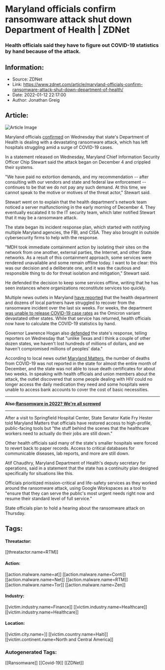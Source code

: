 # Maryland officials confirm ransomware attack shut down Department of Health | ZDNet
### Health officials said they have to figure out COVID-19 statistics by hand because of the attack.

## Information:
+ Source: ZDNet
+ Link: https://www.zdnet.com/article/maryland-officials-confirm-ransomware-attack-shut-down-department-of-health/
+ Date: 2022-01-12 22:17:00
+ Author: Jonathan Greig


## Article:
![Article Image](https://www.zdnet.com/a/img/resize/d84485cc44a5d9e7451a0c390a7fa270a3d12e27/2020/10/29/4b8d4184-71c6-42f7-85c6-d9102a280e02/computerusermedicalistock-1135411117a.jpg?width=770&height=578&fit=crop&auto=webp)

Maryland officials [confirmed](https://htv-prod-media.s3.amazonaws.com/files/mdh-and-doit-statements-on-network-security-incident-jan-12-2022-1642006890.pdf) on Wednesday that state's Department of Health is dealing with a devastating ransomware attack, which has left hospitals struggling amid a surge of COVID-19 cases.  

In a statement released on Wednesday, Maryland Chief Information Security Officer Chip Stewart said the attack began on December 4 and crippled their systems. 


"We have paid no extortion demands, and my recommendation -- after consulting with our vendors and state and federal law enforcement -- continues to be that we do not pay any such demand. At this time, we cannot speak to the motive or motives of the threat actor," Stewart said. 

Stewart went on to explain that the health department's network team noticed a server malfunctioning in the early morning of December 4. They eventually escalated it to the IT security team, which later notified Stewart that it may be a ransomware attack. 

The state began its incident response plan, which started with notifying multiple Maryland agencies, the FBI, and CISA. They also brought in outside cybersecurity firms to help with the response. 

"MDH took immediate containment action by isolating their sites on the network from one another, external parties, the Internet, and other State networks. As a result of this containment approach, some services were rendered unavailable and some remain offline today. I want to be clear: this was our decision and a deliberate one, and it was the cautious and responsible thing to do for threat isolation and mitigation," Stewart said. 

He defended the decision to keep some services offline, writing that he has seen instances where organizations reconstitute services too quickly. 






Multiple news outlets in Maryland [have reported](https://www.marylandmatters.org/2022/01/12/a-month-after-cyberattack-health-officers-and-lawmakers-detail-continued-outages/) that the health department and dozens of local partners have struggled to recover from the ransomware incident over the last six weeks. For weeks, the department [was unable to release COVID-19 case rates](https://www.washingtonpost.com/dc-md-va/2021/12/13/maryland-health-department-second-week-after-cyberattack/) as the Omicron variant devastated other states. While that service has returned, health officials now have to calculate the COVID-19 statistics by hand.

Governor Lawrence Hogan also [defended](https://www.marylandmatters.org/2022/01/12/attack-on-health-dept-computers-was-ransomware-hogan-and-cyber-czar-acknowledge/) the state's response, telling reporters on Wednesday that "unlike Texas and I think a couple of other dozen states, we haven't lost hundreds of millions of dollars, and we haven't compromised millions of peoples' data." 

According to local news outlet [Maryland Matters](https://www.marylandmatters.org/2022/01/12/attack-on-health-dept-computers-was-ransomware-hogan-and-cyber-czar-acknowledge/), the number of deaths from COVID-19 was not reported in the state for almost the entire month of December, and the state was not able to issue death certificates for about two weeks. In speaking with health officials and union members about the attack, the outlet discovered that some people dealing with HIV could no longer access the daily medication they need and some hospitals were unable to access bank accounts to cover the cost of basic necessities. 



---

**Also:**[**Ransomware in 2022? We're all screwed**](https://www.zdnet.com/article/ransomware-in-2022-were-all-screwed/)



---

After a visit to Springfield Hospital Center, State Senator Katie Fry Hester told Maryland Matters that officials have restored access to high-profile, public-facing tools but "the stuff behind the scenes that the healthcare workers need to actually do their jobs are still down." 

Other health officials said many of the state's smaller hospitals were forced to revert back to paper records. Access to critical databases for communicable diseases, lab reports, and more are still down. 

Atif Chaudhry, Maryland Department of Health's deputy secretary for operations, said in a statement that the state has a continuity plan designed specifically for situations like this. 

Officials prioritized mission-critical and life-safety services as they worked around the ransomware attack, using Google Workspaces as a tool to "ensure that they can serve the public's most urgent needs right now and resume their standard level of full service."

State officials plan to hold a hearing about the ransomware attack on Thursday. 





## Tags:

#### Threatactor:
[[threatactor.name=RTM]]

#### Action:
[[action.malware.name=at]] [[action.malware.name=Conti]] [[action.malware.name=Net]] [[action.malware.name=RTM]] [[action.malware.name=Tor]] [[action.malware.name=Zen]]

#### Industry:
[[victim.industry.name=Finance]] [[victim.industry.name=Healthcare]] [[victim.industry.name=Healthcare]]

#### Location:
[[victim.city.name=]] [[victim.country.name=Haiti]] [[victim.continent.name=North and Central America]]

### Autogenerated Tags:
[[Ransomware]] [[Covid-19]] [[ZDNet]]


